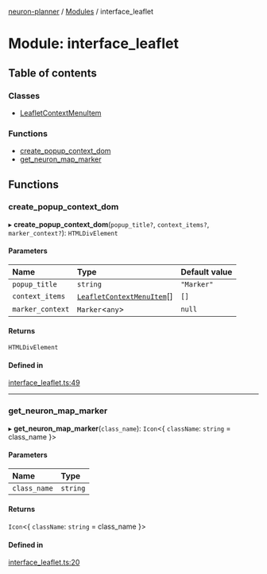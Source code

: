 [neuron-planner](../README.md) / [Modules](../modules.md) / interface\_leaflet

# Module: interface\_leaflet

## Table of contents

### Classes

- [LeafletContextMenuItem](../classes/interface_leaflet.LeafletContextMenuItem.md)

### Functions

- [create\_popup\_context\_dom](interface_leaflet.md#create_popup_context_dom)
- [get\_neuron\_map\_marker](interface_leaflet.md#get_neuron_map_marker)

## Functions

### create\_popup\_context\_dom

▸ **create_popup_context_dom**(`popup_title?`, `context_items?`, `marker_context?`): `HTMLDivElement`

#### Parameters

| Name | Type | Default value |
| :------ | :------ | :------ |
| `popup_title` | `string` | `"Marker"` |
| `context_items` | [`LeafletContextMenuItem`](../classes/interface_leaflet.LeafletContextMenuItem.md)[] | `[]` |
| `marker_context` | `Marker`<`any`\> | `null` |

#### Returns

`HTMLDivElement`

#### Defined in

[interface_leaflet.ts:49](https://github.com/vtol-neuron/neuron-planner/blob/4fe8ba4/src/js/interface_leaflet.ts#L49)

___

### get\_neuron\_map\_marker

▸ **get_neuron_map_marker**(`class_name`): `Icon`<{ `className`: `string` = class\_name }\>

#### Parameters

| Name | Type |
| :------ | :------ |
| `class_name` | `string` |

#### Returns

`Icon`<{ `className`: `string` = class\_name }\>

#### Defined in

[interface_leaflet.ts:20](https://github.com/vtol-neuron/neuron-planner/blob/4fe8ba4/src/js/interface_leaflet.ts#L20)
